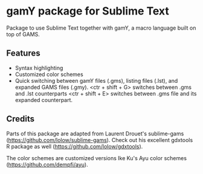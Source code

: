 # gamY package for Sublime Text
Package to use Sublime Text together with gamY, a macro language built on top of GAMS.

## Features
- Syntax highlighting
- Customized color schemes
- Quick switching between gamY files (.gms), listing files (.lst), and expanded GAMS files (.gmy).
	<ctr + shift + G> switches between .gms and .lst counterparts
	<ctr + shift + E> switches between .gms file and its expanded counterpart.

## Credits
Parts of this package are adapted from Laurent Drouet's sublime-gams (https://github.com/lolow/sublime-gams).
Check out his excellent gdxtools R package as well (https://github.com/lolow/gdxtools).

The color schemes are customized versions Ike Ku's Ayu color schemes (https://github.com/dempfi/ayu).
